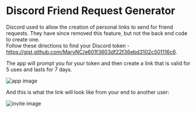 # Discord Friend Request Generator

Discord used to allow the creation of personal links to send for friend requests. They have since removed this feature, but not the back end code to create one.   
Follow these directions to find your Discord token - https://gist.github.com/MarvNC/e601f3603df22f36ebd3102c501116c6.   

The app will prompt you for your token and then create a link that is valid for 5 uses and lasts for 7 days.   

![app image](https://github.com/Faugnom1/Discord-Firend-Invite-Generator/blob/main/App-Ui.png?raw=true)   

And this is what the link will look like from your end to another user:  

![invite image](https://github.com/Faugnom1/Discord-Firend-Invite-Generator/blob/main/Invite-Example.png?raw=true)


